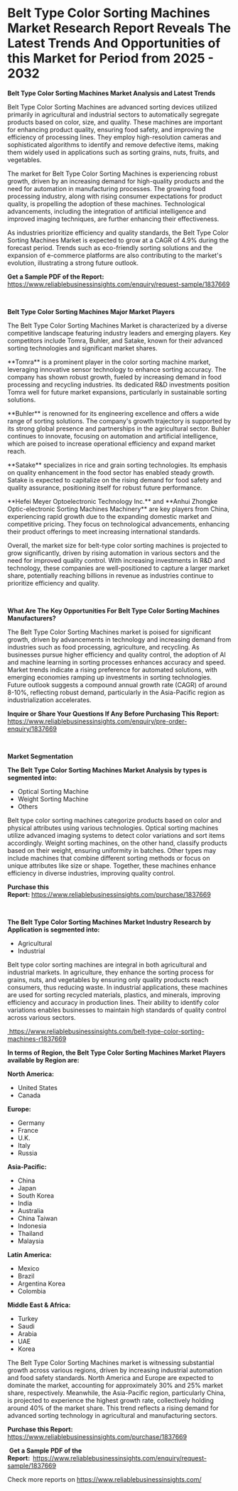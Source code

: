 <p><h1>Belt Type Color Sorting Machines Market Research Report Reveals The Latest Trends And Opportunities of this Market for Period from 2025 - 2032</h1></p><p><strong>Belt Type Color Sorting Machines Market Analysis and Latest Trends</strong></p>
<p><p>Belt Type Color Sorting Machines are advanced sorting devices utilized primarily in agricultural and industrial sectors to automatically segregate products based on color, size, and quality. These machines are important for enhancing product quality, ensuring food safety, and improving the efficiency of processing lines. They employ high-resolution cameras and sophisticated algorithms to identify and remove defective items, making them widely used in applications such as sorting grains, nuts, fruits, and vegetables.</p><p>The market for Belt Type Color Sorting Machines is experiencing robust growth, driven by an increasing demand for high-quality products and the need for automation in manufacturing processes. The growing food processing industry, along with rising consumer expectations for product quality, is propelling the adoption of these machines. Technological advancements, including the integration of artificial intelligence and improved imaging techniques, are further enhancing their effectiveness.</p><p>As industries prioritize efficiency and quality standards, the Belt Type Color Sorting Machines Market is expected to grow at a CAGR of 4.9% during the forecast period. Trends such as eco-friendly sorting solutions and the expansion of e-commerce platforms are also contributing to the market's evolution, illustrating a strong future outlook.</p></p>
<p><strong>Get a Sample PDF of the Report:&nbsp;</strong> <a href="https://www.reliablebusinessinsights.com/enquiry/request-sample/1837669?utm_campaign=2239&utm_medium=2&utm_source=Github&utm_content=ia&utm_term=05032025&utm_id=belt-type-color-sorting-machines">https://www.reliablebusinessinsights.com/enquiry/request-sample/1837669</a></p>
<p>&nbsp;</p>
<p><strong>Belt Type Color Sorting Machines Major Market Players</strong></p>
<p><p>The Belt Type Color Sorting Machines Market is characterized by a diverse competitive landscape featuring industry leaders and emerging players. Key competitors include Tomra, Buhler, and Satake, known for their advanced sorting technologies and significant market shares.</p><p>**Tomra** is a prominent player in the color sorting machine market, leveraging innovative sensor technology to enhance sorting accuracy. The company has shown robust growth, fueled by increasing demand in food processing and recycling industries. Its dedicated R&D investments position Tomra well for future market expansions, particularly in sustainable sorting solutions.</p><p>**Buhler** is renowned for its engineering excellence and offers a wide range of sorting solutions. The company's growth trajectory is supported by its strong global presence and partnerships in the agricultural sector. Buhler continues to innovate, focusing on automation and artificial intelligence, which are poised to increase operational efficiency and expand market reach.</p><p>**Satake** specializes in rice and grain sorting technologies. Its emphasis on quality enhancement in the food sector has enabled steady growth. Satake is expected to capitalize on the rising demand for food safety and quality assurance, positioning itself for robust future performance.</p><p>**Hefei Meyer Optoelectronic Technology Inc.** and **Anhui Zhongke Optic-electronic Sorting Machines Machinery** are key players from China, experiencing rapid growth due to the expanding domestic market and competitive pricing. They focus on technological advancements, enhancing their product offerings to meet increasing international standards.</p><p>Overall, the market size for belt-type color sorting machines is projected to grow significantly, driven by rising automation in various sectors and the need for improved quality control. With increasing investments in R&D and technology, these companies are well-positioned to capture a larger market share, potentially reaching billions in revenue as industries continue to prioritize efficiency and quality.</p></p>
<p>&nbsp;</p>
<p><strong>What Are The Key Opportunities For Belt Type Color Sorting Machines Manufacturers?</strong></p>
<p><p>The Belt Type Color Sorting Machines market is poised for significant growth, driven by advancements in technology and increasing demand from industries such as food processing, agriculture, and recycling. As businesses pursue higher efficiency and quality control, the adoption of AI and machine learning in sorting processes enhances accuracy and speed. Market trends indicate a rising preference for automated solutions, with emerging economies ramping up investments in sorting technologies. Future outlook suggests a compound annual growth rate (CAGR) of around 8-10%, reflecting robust demand, particularly in the Asia-Pacific region as industrialization accelerates.</p></p>
<p><strong>Inquire or Share Your Questions If Any Before Purchasing This Report:</strong> <a href="https://www.reliablebusinessinsights.com/enquiry/pre-order-enquiry/1837669?utm_campaign=2239&utm_medium=2&utm_source=Github&utm_content=ia&utm_term=05032025&utm_id=belt-type-color-sorting-machines">https://www.reliablebusinessinsights.com/enquiry/pre-order-enquiry/1837669</a></p>
<p>&nbsp;</p>
<p><strong>Market Segmentation</strong></p>
<p><strong>The Belt Type Color Sorting Machines Market Analysis by types is segmented into:</strong></p>
<p><ul><li>Optical Sorting Machine</li><li>Weight Sorting Machine</li><li>Others</li></ul></p>
<p><p>Belt type color sorting machines categorize products based on color and physical attributes using various technologies. Optical sorting machines utilize advanced imaging systems to detect color variations and sort items accordingly. Weight sorting machines, on the other hand, classify products based on their weight, ensuring uniformity in batches. Other types may include machines that combine different sorting methods or focus on unique attributes like size or shape. Together, these machines enhance efficiency in diverse industries, improving quality control.</p></p>
<p><strong>Purchase this Report:&nbsp;</strong><a href="https://www.reliablebusinessinsights.com/purchase/1837669?utm_campaign=2239&utm_medium=2&utm_source=Github&utm_content=ia&utm_term=05032025&utm_id=belt-type-color-sorting-machines">https://www.reliablebusinessinsights.com/purchase/1837669</a></p>
<p>&nbsp;</p>
<p><strong>The Belt Type Color Sorting Machines Market Industry Research by Application is segmented into:</strong></p>
<p><ul><li>Agricultural</li><li>Industrial</li></ul></p>
<p><p>Belt type color sorting machines are integral in both agricultural and industrial markets. In agriculture, they enhance the sorting process for grains, nuts, and vegetables by ensuring only quality products reach consumers, thus reducing waste. In industrial applications, these machines are used for sorting recycled materials, plastics, and minerals, improving efficiency and accuracy in production lines. Their ability to identify color variations enables businesses to maintain high standards of quality control across various sectors.</p></p>
<p><a href="https://www.reliablebusinessinsights.com/belt-type-color-sorting-machines-r1837669?utm_campaign=2239&utm_medium=2&utm_source=Github&utm_content=ia&utm_term=05032025&utm_id=belt-type-color-sorting-machines">&nbsp;https://www.reliablebusinessinsights.com/belt-type-color-sorting-machines-r1837669</a></p>
<p><strong>In terms of Region, the Belt Type Color Sorting Machines Market Players available by Region are:</strong></p>
<p>
    <p> <strong> North America: </strong>
        <ul>
            <li>United States</li>
            <li>Canada</li>
        </ul>
        </p> 
    <p> <strong> Europe: </strong>
        <ul>
            <li>Germany</li>
            <li>France</li>
            <li>U.K.</li>
            <li>Italy</li>
            <li>Russia</li>
        </ul>
        </p> 
    <p> <strong> Asia-Pacific: </strong>
        <ul>
            <li>China</li>
            <li>Japan</li>
            <li>South Korea</li>
            <li>India</li>
            <li>Australia</li>
            <li>China Taiwan</li>
            <li>Indonesia</li>
            <li>Thailand</li>
            <li>Malaysia</li>
        </ul>
        </p> 
    <p> <strong> Latin America: </strong>
        <ul>
            <li>Mexico</li>
            <li>Brazil</li>
            <li>Argentina Korea</li>
            <li>Colombia</li>
        </ul>
        </p> 
    <p> <strong> Middle East & Africa: </strong>
        <ul>
            <li>Turkey</li>
            <li>Saudi</li>
            <li>Arabia</li>
            <li>UAE</li>
            <li>Korea</li>
        </ul>
    </p>
    </p>
<p><p>The Belt Type Color Sorting Machines market is witnessing substantial growth across various regions, driven by increasing industrial automation and food safety standards. North America and Europe are expected to dominate the market, accounting for approximately 30% and 25% market share, respectively. Meanwhile, the Asia-Pacific region, particularly China, is projected to experience the highest growth rate, collectively holding around 40% of the market share. This trend reflects a rising demand for advanced sorting technology in agricultural and manufacturing sectors.</p></p>
<p><strong>Purchase this Report: </strong><a href="https://www.reliablebusinessinsights.com/purchase/1837669?utm_campaign=2239&utm_medium=2&utm_source=Github&utm_content=ia&utm_term=05032025&utm_id=belt-type-color-sorting-machines">https://www.reliablebusinessinsights.com/purchase/1837669</a></p>
<p>&nbsp;<strong>Get a Sample PDF of the Report:&nbsp;&nbsp;</strong><a href="https://www.reliablebusinessinsights.com/enquiry/request-sample/1837669?utm_campaign=2239&utm_medium=2&utm_source=Github&utm_content=ia&utm_term=05032025&utm_id=belt-type-color-sorting-machines">https://www.reliablebusinessinsights.com/enquiry/request-sample/1837669</a></p>
<p><strong></strong></p>
<p>Check more reports on <a href="https://www.reliablebusinessinsights.com/?utm_campaign=2239&utm_medium=2&utm_source=Github&utm_content=ia&utm_term=05032025&utm_id=belt-type-color-sorting-machines">https://www.reliablebusinessinsights.com/</a></p>